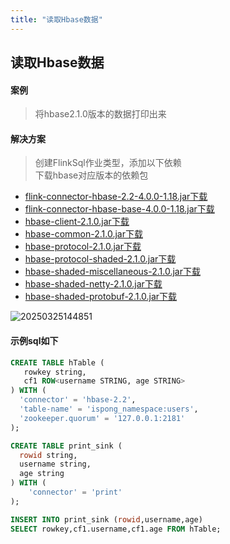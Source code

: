```yaml
---
title: "读取Hbase数据"
---
```


## 读取Hbase数据

#### 案例

> 将hbase2.1.0版本的数据打印出来

#### 解决方案

> 创建FlinkSql作业类型，添加以下依赖  
> 下载hbase对应版本的依赖包  

- [flink-connector-hbase-2.2-4.0.0-1.18.jar下载](https://isxcode.oss-cn-shanghai.aliyuncs.com/zhiliuyun/jars/flink-connector-hbase-2.2-4.0.0-1.18.jar)
- [flink-connector-hbase-base-4.0.0-1.18.jar下载](https://isxcode.oss-cn-shanghai.aliyuncs.com/zhiliuyun/jars/flink-connector-hbase-base-4.0.0-1.18.jar)
- [hbase-client-2.1.0.jar下载](https://isxcode.oss-cn-shanghai.aliyuncs.com/zhiliuyun/jars/hbase-client-2.1.0.jar)
- [hbase-common-2.1.0.jar下载](https://isxcode.oss-cn-shanghai.aliyuncs.com/zhiliuyun/jars/hbase-common-2.1.0.jar)
- [hbase-protocol-2.1.0.jar下载](https://isxcode.oss-cn-shanghai.aliyuncs.com/zhiliuyun/jars/hbase-protocol-2.1.0.jar)
- [hbase-protocol-shaded-2.1.0.jar下载](https://isxcode.oss-cn-shanghai.aliyuncs.com/zhiliuyun/jars/hbase-protocol-shaded-2.1.0.jar)
- [hbase-shaded-miscellaneous-2.1.0.jar下载](https://isxcode.oss-cn-shanghai.aliyuncs.com/zhiliuyun/jars/hbase-shaded-miscellaneous-2.1.0.jar)
- [hbase-shaded-netty-2.1.0.jar下载](https://isxcode.oss-cn-shanghai.aliyuncs.com/zhiliuyun/jars/hbase-shaded-netty-2.1.0.jar)
- [hbase-shaded-protobuf-2.1.0.jar下载](https://isxcode.oss-cn-shanghai.aliyuncs.com/zhiliuyun/jars/hbase-shaded-protobuf-2.1.0.jar)

![20250325144851](https://img.isxcode.com/picgo/20250325144851.png)

#### 示例sql如下

```sql
CREATE TABLE hTable (
   rowkey string,
   cf1 ROW<username STRING, age STRING>
) WITH (
  'connector' = 'hbase-2.2',
  'table-name' = 'ispong_namespace:users',
  'zookeeper.quorum' = '127.0.0.1:2181'
);

CREATE TABLE print_sink ( 
  rowid string,
  username string,
  age string
) WITH ( 
    'connector' = 'print' 
);

INSERT INTO print_sink (rowid,username,age)
SELECT rowkey,cf1.username,cf1.age FROM hTable;
```
